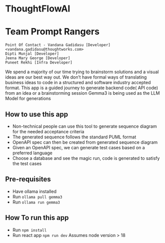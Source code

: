 # ThoughtFlowAI
# Team Prompt Rangers
    Point Of Contact - Vandana Gadidasu [Developer] <vandana.gadidasu@thoughtworks.com>
    Dipti Munjal [Developer]
    Jeena Mary George [Developer]
    Puneet Rekhi [Infra Developer]
    


We spend a majority of our time trying to brainstorm solutions and a visual ideas are our best way out. 
We don’t have formal ways  of translating business ideas to code in a structured and software industry accepted format. 
This app is a guided journey to generate backend code( API code) from an idea or a brainstorming session
Gemma3 is being used as the LLM Model for generations

## How to use this app
* Non-technical people can use this tool to generate sequence diagram for the needed acceptance criteria
* The generated sequence follows the standard PUML format
* OpenAPI spec can then be created from generated sequence diagram
* Given an OpenAPI spec, we can generate test cases based on a preferred language
* Choose a database and see the magic run, code is generated to satisfy the test cases

## Pre-requisites
* Have ollama installed
* Run `ollama pull gemma3`
* Run `ollama run gemma3`

## How To run this app
* Run `npm install`
* Run react app `npm run dev`
Assumes node version > 18
